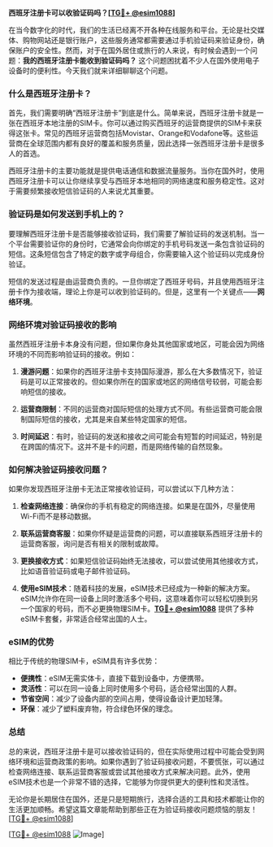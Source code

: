 **西班牙注册卡可以收验证码吗？[[TG💪+ @esim1088](https://t.me/s/esim1088)]**

在当今数字化的时代，我们的生活已经离不开各种在线服务和平台。无论是社交媒体、购物网站还是银行账户，这些服务通常都需要通过手机验证码来验证身份，确保账户的安全性。然而，对于在国外居住或旅行的人来说，有时候会遇到一个问题：**我的西班牙注册卡能收到验证码吗？** 这个问题困扰着不少人在国外使用电子设备时的便利性。今天我们就来详细聊聊这个问题。

### 什么是西班牙注册卡？

首先，我们需要明确“西班牙注册卡”到底是什么。简单来说，西班牙注册卡就是一张在西班牙本地注册的SIM卡。你可以通过购买西班牙的运营商提供的SIM卡来获得这张卡。常见的西班牙运营商包括Movistar、Orange和Vodafone等。这些运营商在全球范围内都有良好的覆盖和服务质量，因此选择一张西班牙注册卡是很多人的首选。

西班牙注册卡的主要功能就是提供电话通信和数据流量服务。当你在国外时，使用西班牙注册卡可以让你继续享受与西班牙本地相同的网络速度和服务稳定性。这对于需要频繁接收短信验证码的人来说尤其重要。

### 验证码是如何发送到手机上的？

要理解西班牙注册卡是否能够接收验证码，我们需要了解验证码的发送机制。当一个平台需要验证你的身份时，它通常会向你绑定的手机号码发送一条包含验证码的短信。这条短信包含了特定的数字或字母组合，你需要输入这个验证码以完成身份验证。

短信的发送过程是由运营商负责的。一旦你绑定了西班牙号码，并且使用西班牙注册卡作为接收端，理论上你是可以收到验证码的。但是，这里有一个关键点——**网络环境**。

### 网络环境对验证码接收的影响

虽然西班牙注册卡本身没有问题，但如果你身处其他国家或地区，可能会因为网络环境的不同而影响验证码的接收。例如：

1. **漫游问题**：如果你的西班牙注册卡支持国际漫游，那么在大多数情况下，验证码是可以正常接收的。但如果你所在的国家或地区的网络信号较弱，可能会影响短信的接收。
   
2. **运营商限制**：不同的运营商对国际短信的处理方式不同。有些运营商可能会限制国际短信的接收，尤其是来自某些特定国家的短信。

3. **时间延迟**：有时，验证码的发送和接收之间可能会有短暂的时间延迟，特别是在跨国的情况下。这并不是卡的问题，而是网络传输的自然现象。

### 如何解决验证码接收问题？

如果你发现西班牙注册卡无法正常接收验证码，可以尝试以下几种方法：

1. **检查网络连接**：确保你的手机有稳定的网络连接。如果是在国外，尽量使用Wi-Fi而不是移动数据。

2. **联系运营商客服**：如果你怀疑是运营商的问题，可以直接联系西班牙注册卡的运营商客服，询问是否有相关的限制或故障。

3. **更换接收方式**：如果短信验证码始终无法接收，可以尝试使用其他接收方式，比如语音验证码或电子邮件验证码。

4. **使用eSIM技术**：随着科技的发展，eSIM技术已经成为一种新的解决方案。eSIM允许你在同一设备上同时激活多个号码，这意味着你可以轻松切换到另一个国家的号码，而不必更换物理SIM卡。**[TG💪+ @esim1088](https://t.me/s/esim1088)** 提供了多种eSIM卡套餐，非常适合经常出国的人士。

### eSIM的优势

相比于传统的物理SIM卡，eSIM具有许多优势：

- **便携性**：eSIM无需实体卡，直接下载到设备中，方便携带。
- **灵活性**：可以在同一设备上同时使用多个号码，适合经常出国的人群。
- **节省空间**：减少了设备内部的空间占用，使得设备设计更加轻薄。
- **环保**：减少了塑料废弃物，符合绿色环保的理念。

### 总结

总的来说，西班牙注册卡是可以接收验证码的，但在实际使用过程中可能会受到网络环境和运营商政策的影响。如果你遇到了验证码接收问题，不要慌张，可以通过检查网络连接、联系运营商客服或尝试其他接收方式来解决问题。此外，使用eSIM技术也是一个非常不错的选择，它能够为你提供更大的便利性和灵活性。

无论你是长期居住在国外，还是只是短期旅行，选择合适的工具和技术都能让你的生活更加顺畅。希望这篇文章能帮助到那些正在为验证码接收问题烦恼的朋友！[[TG💪+ @esim1088](https://t.me/s/esim1088)] 

[[TG💪+ @esim1088](https://t.me/s/esim1088) ![Image](https://i.postimg.cc/4NQfJmqS/Snipaste-2025-05-13-00-14-12.png)]